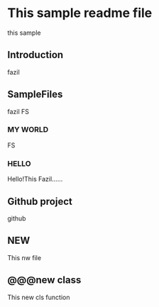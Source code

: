 # This sample readme file
this sample


## Introduction
fazil 

## SampleFiles

fazil FS


### MY WORLD

FS

### HELLO

Hello!This Fazil......

## Github project

github


## NEW 

This nw file

## @@@new class 

This new cls function
